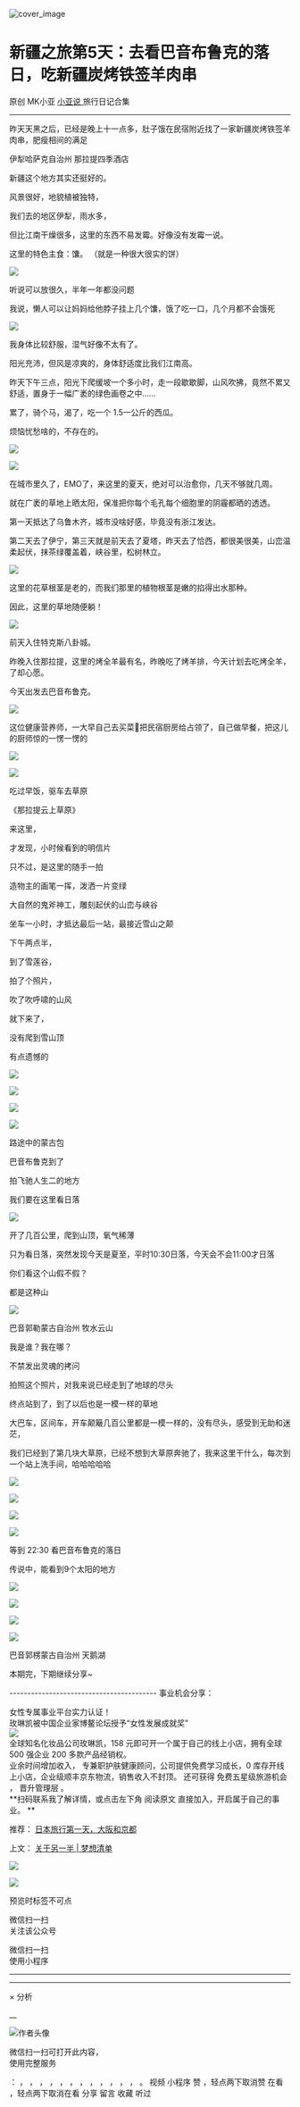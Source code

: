 ![cover_image](https://mmbiz.qpic.cn/mmbiz_jpg/A8SKDch4cJFYIFLueFI8ITYvz4N266N7UylF4CfcXJ12JTdrsqz4xibfldVcia0TVkuqs29OVVUxLt7ic7163AF3w/0?wx_fmt=jpeg)

#  新疆之旅第5天：去看巴音布鲁克的落日，吃新疆炭烤铁签羊肉串

原创  MK小亚  [ 小亚说 ](https://mp.weixin.qq.com/mp/appmsgalbum?__biz=MzUxNDAwNTk0MQ==&action=getalbum&album_id=2876587720456847362#wechat_redirect) 旅行日记合集

__ _ _ _ _

  

  

昨天天黑之后，已经是晚上十一点多，肚子饿在民宿附近找了一家新疆炭烤铁签羊肉串，肥瘦相间的满足

  

  

  

伊犁哈萨克自治州 那拉提四季酒店

  

  

新疆这个地方其实还挺好的。

风景很好，地貌植被独特，

我们去的地区伊犁，雨水多，

但比江南干燥很多，这里的东西不易发霉。好像没有发霉一说。

  

这里的特色主食：馕。  （就是一种很大很实的饼）

  

  

![](https://mmbiz.qpic.cn/mmbiz_jpg/A8SKDch4cJFYIFLueFI8ITYvz4N266N7GLVUOBg74FFJoa1eBIowg41JRnqibeVKOqgjEQ1uavZdiaBN921lUc5g/640?wx_fmt=jpeg&from=appmsg)  

  

  

听说可以放很久，半年一年都没问题

我说，懒人可以让妈妈给他脖子挂上几个馕，饿了吃一口，几个月都不会饿死

  

![](https://mmbiz.qpic.cn/mmbiz_jpg/A8SKDch4cJFYIFLueFI8ITYvz4N266N7ahq2TawqTibn4XgZKrjPxffp1xJrW5oCek8X4nLDUDTy5Gv1rrqZZgw/640?wx_fmt=jpeg&from=appmsg)

  

我身体比较舒服，湿气好像不太有了。

  

阳光充沛，但风是凉爽的，身体舒适度比我们江南高。

昨天下午三点，阳光下爬缓坡一个多小时，走一段歇歇脚，山风吹拂，竟然不累又舒适，置身于一幅广袤的绿色画卷之中……

累了，骑个马，渴了，吃一个 1.5一公斤的西瓜。

烦恼忧愁啥的，不存在的。

  

![](https://mmbiz.qpic.cn/mmbiz_jpg/A8SKDch4cJFYIFLueFI8ITYvz4N266N7oDQEuRq9V3xCypasADuKyWaaPwTJRF3vntxoPicST8tL6dQicAyK2ibPA/640?wx_fmt=jpeg&from=appmsg)

  

  

  

  

![](https://mmbiz.qpic.cn/mmbiz_jpg/A8SKDch4cJFYIFLueFI8ITYvz4N266N75udEzXM1AYoqskFMyF3NGaEmRZYMGgGGF15BSXwib0ficicDACASiclg2w/640?wx_fmt=jpeg&from=appmsg)

  

在城市里久了，EMO了，来这里的夏天，绝对可以治愈你，几天不够就几周。

就在广袤的草地上晒太阳，保准把你每个毛孔每个细胞里的阴霾都晒的透透。

第一天抵达了乌鲁木齐，城市没啥好感，毕竟没有浙江发达。

第二天去了伊宁，第三天就是前天去了夏塔，昨天去了恰西，都很美很美，山峦温柔起伏，抹茶绿覆盖着，峡谷里，松树林立。

  

  

![](https://mmbiz.qpic.cn/mmbiz_jpg/A8SKDch4cJFYIFLueFI8ITYvz4N266N7wuhaTlTPr4cRUeakNR9cTpic89LAvxlyggr8zUiadvZsAY1Cf7iaT0KQw/640?wx_fmt=jpeg&from=appmsg)  

  

  

这里的花草根茎是老的，而我们那里的植物根茎是嫩的掐得出水那种。

因此，这里的草地随便躺！

  

  

![](https://mmbiz.qpic.cn/mmbiz_jpg/A8SKDch4cJFYIFLueFI8ITYvz4N266N7XZWDm9WA05GEpD6iceyjzwN1BibdW5FlRTdnjVVtAJsVH9kcIWZhzlBw/640?wx_fmt=jpeg&from=appmsg)

  

  

前天入住特克斯八卦城。

昨晚入住那拉提，这里的烤全羊最有名，昨晚吃了烤羊排，今天计划去吃烤全羊，了却心愿。

  

今天出发去巴音布鲁克。

  

  

![](https://mmbiz.qpic.cn/mmbiz_jpg/A8SKDch4cJFYIFLueFI8ITYvz4N266N7O9kXOaTzP4L4JqbU6XANgvS4ysfx3S33XV2qya8ekLfTh0jXibuyshA/640?wx_fmt=jpeg&from=appmsg)

  
  
这位健康营养师，一大早自己去买菜🥬把民宿厨房给占领了，自己做早餐，把这儿的厨师惊的一愣一愣的  

![](https://mmbiz.qpic.cn/mmbiz_jpg/A8SKDch4cJFYIFLueFI8ITYvz4N266N74ptJUcb3rqOCVpDDy2CgMQ1NF07iczuT2GA6f4aoyC4daxcD8oj0AlA/640?wx_fmt=jpeg&from=appmsg)

  
  

![](https://mmbiz.qpic.cn/mmbiz_jpg/A8SKDch4cJFYIFLueFI8ITYvz4N266N7FdJtFr8yTOxTF1rUEwXMeyZtZZhEZXG1bZeeFDPehWeAibmYqWNia41Q/640?wx_fmt=jpeg&from=appmsg)

  
  
吃过早饭，驱车去草原  

《那拉提云上草原》

  

来这里，

才发现，小时候看到的明信片

只不过，是这里的随手一拍

造物主的画笔一挥，泼洒一片变绿

大自然的鬼斧神工，雕刻起伏的山峦与峡谷

坐车一小时，才抵达最后一站，最接近雪山之颠

  

  

  

下午两点半，  

到了雪莲谷，

拍了个照片，

吹了吹呼啸的山风

就下来了，

没有爬到雪山顶

有点遗憾的

  

![](https://mmbiz.qpic.cn/mmbiz_jpg/A8SKDch4cJFYIFLueFI8ITYvz4N266N7icxicuslb1aMUPRFPwIQsRnISKtr2HIAPNhKS1pRPLHQMOdB3PiaiasLrA/640?wx_fmt=jpeg&from=appmsg)

  

  

![](https://mmbiz.qpic.cn/mmbiz_jpg/A8SKDch4cJFYIFLueFI8ITYvz4N266N7zsMFvESu5mGsfqNuIJqWISAE3Rm3PuGibCmwcPphBboxdgVCkscxkNA/640?wx_fmt=jpeg&from=appmsg)

  

  

![](https://mmbiz.qpic.cn/mmbiz_jpg/A8SKDch4cJFYIFLueFI8ITYvz4N266N7f7YwzTNoUv5zFp5uJ78GVJKP4D5gcNLDJvSxkFEA2SHoDMj5IyfOcA/640?wx_fmt=jpeg&from=appmsg)

  

  

![](https://mmbiz.qpic.cn/mmbiz_jpg/A8SKDch4cJFYIFLueFI8ITYvz4N266N7EgB6llwzAAJzbf63766XKTia0iajRhpJFhcicRYDFnkTP9LwOR9HXu9Sw/640?wx_fmt=jpeg&from=appmsg)

  
  
  
路途中的蒙古包  
  
  

巴音布鲁克到了

拍飞驰人生二的地方

我们要在这里看日落

  

  

![](https://mmbiz.qpic.cn/mmbiz_jpg/A8SKDch4cJFYIFLueFI8ITYvz4N266N78EImtjKmE4Qom5ZJ2QG3H69ZAsIDiccyYicVGliaeOuHkmeAGK6lFa8aQ/640?wx_fmt=jpeg&from=appmsg)

  

  

开了几百公里，爬到山顶，氧气稀薄

只为看日落，突然发现今天是夏至，平时10:30日落，今天会不会11:00才日落

你们看这个山假不假？

都是这种山

  

  

![](https://mmbiz.qpic.cn/mmbiz_jpg/A8SKDch4cJFYIFLueFI8ITYvz4N266N7FZtX2AJ7R744oz6vm2ZgRiajqQ9IKC2nhp9MEubKMZcjcJ6fNMoeZCg/640?wx_fmt=jpeg&from=appmsg)

  

巴音郭勒蒙古自治州 牧水云山

  

我是谁？我在哪？

不禁发出灵魂的拷问

拍照这个照片，对我来说已经走到了地球的尽头

终点站到了，到了以后也是一模一样的草地

大巴车，区间车，开车颠簸几百公里都是一模一样的，没有尽头，感受到无助和迷茫，

我们已经到了第几块大草原，已经不想到大草原奔驰了，我来这里干什么，每次到一个站上洗手间，哈哈哈哈哈

  

  

![](https://mmbiz.qpic.cn/mmbiz_jpg/A8SKDch4cJFYIFLueFI8ITYvz4N266N79JUQ0SVWRHOzic4iboVIQ4k4QtsqBbS2jXpJJzdSaiaEB7LtCbibLBfMPA/640?wx_fmt=jpeg&from=appmsg)

  

  

![](https://mmbiz.qpic.cn/mmbiz_jpg/A8SKDch4cJFYIFLueFI8ITYvz4N266N7YHCXe3um13LnnzPaVsakcZqib51XskNSCGQ956z5k6Q5aJya0qdJTQg/640?wx_fmt=jpeg&from=appmsg)

  

  

![](https://mmbiz.qpic.cn/mmbiz_jpg/A8SKDch4cJFYIFLueFI8ITYvz4N266N7A3f2FYWO4LJFtGibb7qKECpY8alvnatorMXAlMfrYYyTeAD9JplM6aA/640?wx_fmt=jpeg&from=appmsg)

  
  

![](https://mmbiz.qpic.cn/mmbiz_jpg/A8SKDch4cJFYIFLueFI8ITYvz4N266N7BTQKdjYf4wibt8p4oL16oHs9QicazUwiclxrYibjmia9QkYfmoibM9RDvY3A/640?wx_fmt=jpeg&from=appmsg)

  
  

等到 22:30 看巴音布鲁克的落日

传说中，能看到9个太阳的地方

  

![](https://mmbiz.qpic.cn/mmbiz_jpg/A8SKDch4cJFYIFLueFI8ITYvz4N266N7z7LJdZngetF9LgFnB3gJZ8ma2UNibn0atC0WV6JUiafk9wols2H552ow/640?wx_fmt=jpeg&from=appmsg)

  
  

![](https://mmbiz.qpic.cn/mmbiz_jpg/A8SKDch4cJFYIFLueFI8ITYvz4N266N7icz89QTSykIOiak0icLO0cXRt9cH6r04icz4AuWZqfgK1UzyZRIIW0cRqQ/640?wx_fmt=jpeg&from=appmsg)

  
  

![](https://mmbiz.qpic.cn/mmbiz_jpg/A8SKDch4cJFYIFLueFI8ITYvz4N266N70yJuFKajtHbmnDTYnRGea8dCHQ4MA8dzibMUVWibaxlqM0oPOSOSzy1w/640?wx_fmt=jpeg&from=appmsg)

  
  

![](https://mmbiz.qpic.cn/mmbiz_jpg/A8SKDch4cJFYIFLueFI8ITYvz4N266N7cfv8o4Hvx1EMkGzkiaEAWMn6yfVLuZgUaZs3Jeia6eDpaDEJyVaibicjDA/640?wx_fmt=jpeg&from=appmsg)

  
巴音郭楞蒙古自治州 天鹅湖  
  
本期完，下期继续分享~  
  
\-----------------------------------------  事业机会分享：  
  
女性专属事业平台实力认证！  
玫琳凯被中国企业家博鳌论坛授予“女性发展成就奖”  
![](https://mmbiz.qpic.cn/mmbiz_jpg/A8SKDch4cJGnR41I5Dl9IuwiaHYx7825mM68DLlh5rkkJ0CicfyzASagdMUEZ2pNCZs13Ng5n6ehtuiaW1YJrziaHQ/640?wx_fmt=jpeg)  
全球知名化妆品公司玫琳凯，158 元即可开一个属于自己的线上小店，拥有全球 500 强企业 200 多款产品经销权。  
业余时间增加收入，  专兼职护肤健康顾问，公司提供免费学习成长，0 库存开线上小店，企业级顺丰京东物流，销售收入不封顶。  还可获得  免费五星级旅游机会
，  晋升管理层  。  
**扫码联系我了解详情，或点击左下角 阅读原文  直接加入，开启属于自己的事业。 **  
  

推荐： [ 日本旅行第一天，大阪和京都
](https://mp.weixin.qq.com/s?__biz=MzUxNDAwNTk0MQ==&mid=2247485043&idx=1&sn=558fac0be2ebfa9f2c3738b7fc2da708&scene=21#wechat_redirect)  

上文： [ 关于另一半 | 梦想清单
](https://mp.weixin.qq.com/s?__biz=MzUxNDAwNTk0MQ==&mid=2247483894&idx=1&sn=25f8a0e9bd3f96dafb093d9d0ed82e96&chksm=f94dcf2cce3a463aa779edecf27544e4fa935148456d1972fd2cb3c87cb8a654833652d94f56&token=1279964396&lang=zh_CN&scene=21#wechat_redirect)

![](https://mmbiz.qpic.cn/mmbiz_gif/b96CibCt70iaZ7Bia3Wm91cEuWhERXfCYjTia9tf7aMjVBNRETSa2NpGjCV6tyNvgCLos8LBgwEgxcwaIw8zdOsG7A/640?wx_fmt=gif)

![](https://mmbiz.qpic.cn/mmbiz_jpg/A8SKDch4cJEicCnqTxiatgGquhIicZ1wJ1Dth5YOOzoYV7U4N3HmiaO0vVAzjOpBVdtF0gnL632Fc7HqiaDmgveQDEw/640?wx_fmt=jpeg)

  

预览时标签不可点

微信扫一扫  
关注该公众号



微信扫一扫  
使用小程序

****



****



×  分析

__

![作者头像](http://mmbiz.qpic.cn/mmbiz_png/A8SKDch4cJE0KicTMyrVCx3VLqEgic5sJ1V5QeGZTibG9GLZlSCXSj5ByXNkib5PBrZVMkI41KKxgwE1K9gfypUeRg/0?wx_fmt=png)

微信扫一扫可打开此内容，  
使用完整服务

：  ，  ，  ，  ，  ，  ，  ，  ，  ，  ，  ，  ，  。  视频  小程序  赞  ，轻点两下取消赞  在看  ，轻点两下取消在看
分享  留言  收藏  听过

